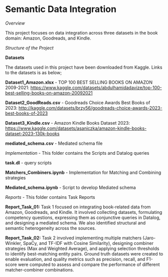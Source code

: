# Semantic Data Integration

_Overview_

This project focuses on data integration across three datasets in the book domain: Amazon, Goodreads, and Kindle.

_Structure of the Project_

**Datasets** 

The datasets used in this project have been downloaded from Kaggle. Links to the datasets is as below;

**Dataset1_Amazon.xlsx** - TOP 100 BEST SELLING BOOKS ON AMAZON 2009-2021: https://www.kaggle.com/datasets/abdulhamidadavize/top-100-best-selling-books-on-amazon-20092021

**Dataset2_GoodReads.csv** - Goodreads Choice Awards Best Books of 2023: http://kaggle.com/datasets/brzy56/goodreads-choice-awards-2023-best-books-of-2023

**Dataset3_Kindle.csv** - Amazon Kindle Books Dataset 2023: https://www.kaggle.com/datasets/asaniczka/amazon-kindle-books-dataset-2023-130k-books

**mediated_schema.csv** - Mediated schema file

_Implementation_ - This folder contains the Scripts and Datalog queries


**task.dl** - query scripts

**Matchers_Combiners.ipynb** - Implementation for Matching and Combining strategies

**Mediated_schema.ipynb** - Script to develop Mediated schema


_Reports_ - This folder contains Task Reports

**Report_Task_01:** Task 1 focused on integrating book-related data from Amazon, Goodreads, and Kindle. It involved collecting datasets, formulating competency questions, expressing them as conjunctive queries in Datalog, and designing a mediated schema. We also identified structural and semantic heterogeneity across the sources.

**Report_Task_02:** Task 2 involved implementing multiple matchers (Jaro-Winkler, SpaCy, and TF-IDF with Cosine Similarity), designing combiner strategies (Max and Weighted Average), and applying selection thresholds to identify best-matching entity pairs. Ground truth datasets were created to enable evaluation, and quality metrics such as precision, recall, and F1-score were computed to assess and compare the performance of different matcher-combiner combinations.


